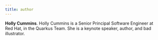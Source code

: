 ```yaml
---
title: author
---
```


**Holly Cummins**. Holly Cummins is a Senior Principal Software Engineer at Red Hat, in the Quarkus Team. She is a
keynote speaker, author, and bad illustrator.
